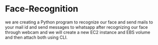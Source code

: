 # Face-Recognition
we are creating a Python program to recognize our face and send mails to your mail id and send messages to whatsapp after recognizing our face through webcam and we will create a new EC2 instance and EBS volume and then attach both using CLI.

